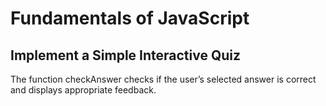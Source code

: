 # Fundamentals of JavaScript

## Implement a Simple Interactive Quiz

The function checkAnswer checks if the user’s selected answer is correct and displays appropriate feedback.

